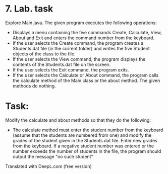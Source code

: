 # 7. Lab. task
Explore Main.java. The given program executes the following operations:
* Displays a menu containing the five commands Create, Calculate, View, About and Exit and enters the command number from the keyboard.
* If the user selects the Create command, the program creates a Students.dat file (in the current folder) and writes the five Student objects of the class to the file.
* If the user selects the View command, the program displays the contents of the Students.dat file on the screen.
* If the user selects the Exit command, the program exits.
* If the user selects the Calculate or About command, the program calls the calculate method of the Main class or the about method. The given methods do nothing.

# Task:
Modify the calculate and about methods so that they do the following:
* The calculate method must enter the student number from the keyboard (assume that the students are numbered from one) and modify the grades of the student given in the Students.dat file. Enter new grades from the keyboard. If a negative student number was entered or the number exceeds the number of students in the file, the program should output the message "no such student"



Translated with DeepL.com (free version)
